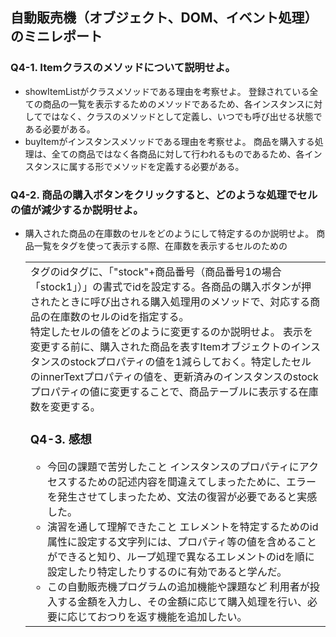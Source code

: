 ## 自動販売機（オブジェクト、DOM、イベント処理）のミニレポート
### Q4-1. Itemクラスのメソッドについて説明せよ。
* showItemListがクラスメソッドである理由を考察せよ。
  登録されている全ての商品の一覧を表示するためのメソッドであるため、各インスタンスに対してではなく、クラスのメソッドとして定義し、いつでも呼び出せる状態である必要がある。
* buyItemがインスタンスメソッドである理由を考察せよ。
  商品を購入する処理は、全ての商品ではなく各商品に対して行われるものであるため、各インスタンスに属する形でメソッドを定義する必要がある。
### Q4-2. 商品の購入ボタンをクリックすると、どのような処理でセルの値が減少するか説明せよ。
* 購入された商品の在庫数のセルをどのようにして特定するのか説明せよ。
  商品一覧を<table>タグを使って表示する際、在庫数を表示するセルのための<td>タグのidタグに、「"stock"+商品番号（商品番号1の場合「stock1」）」の書式でidを設定する。各商品の購入ボタンが押されたときに呼び出される購入処理用のメソッドで、対応する商品の在庫数のセルのidを指定する。
* 特定したセルの値をどのように変更するのか説明せよ。
  表示を変更する前に、購入された商品を表すItemオブジェクトのインスタンスのstockプロパティの値を1減らしておく。特定したセルのinnerTextプロパティの値を、更新済みのインスタンスのstockプロパティの値に変更することで、商品テーブルに表示する在庫数を変更する。
### Q4-3. 感想
* 今回の課題で苦労したこと
  インスタンスのプロパティにアクセスするための記述内容を間違えてしまったために、エラーを発生させてしまったため、文法の復習が必要であると実感した。
* 演習を通して理解できたこと
  エレメントを特定するためのid属性に設定する文字列には、プロパティ等の値を含めることができると知り、ループ処理で異なるエレメントのidを順に設定したり特定したりするのに有効であると学んだ。
* この自動販売機プログラムの追加機能や課題など
  利用者が投入する金額を入力し、その金額に応じて購入処理を行い、必要に応じておつりを返す機能を追加したい。
  
